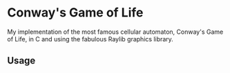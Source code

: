 # Conway's Game of Life

My implementation of the most famous cellular automaton, Conway's Game of Life, in C and using the fabulous Raylib graphics library.

## Usage

